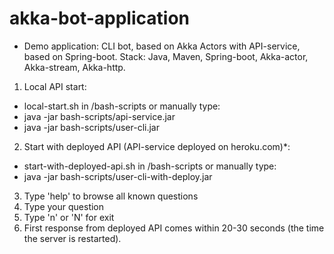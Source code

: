 # akka-bot-application

- Demo application: CLI bot, based on Akka Actors with API-service, based on Spring-boot. Stack: Java, Maven,
  Spring-boot, Akka-actor, Akka-stream, Akka-http.

1. Local API start:

- local-start.sh in /bash-scripts or manually type:
- java -jar bash-scripts/api-service.jar
- java -jar bash-scripts/user-cli.jar

2. Start with deployed API (API-service deployed on heroku.com)*:

- start-with-deployed-api.sh in /bash-scripts or manually type:
- java -jar bash-scripts/user-cli-with-deploy.jar

3. Type 'help' to browse all known questions
4. Type your question
5. Type 'n' or 'N' for exit
6. First response from deployed API comes within 20-30 seconds
   (the time the server is restarted).